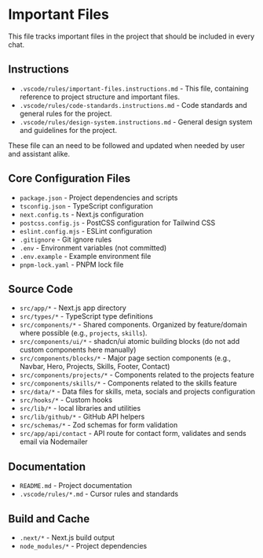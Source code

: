 # Important Files

This file tracks important files in the project that should be included in every chat.

## Instructions

- `.vscode/rules/important-files.instructions.md` - This file, containing reference to project structure and important files.
- `.vscode/rules/code-standards.instructions.md` - Code standards and general rules for the project.
- `.vscode/rules/design-system.instructions.md` - General design system and guidelines for the project.

These file can an need to be followed and updated when needed by user and assistant alike.

## Core Configuration Files

- `package.json` - Project dependencies and scripts
- `tsconfig.json` - TypeScript configuration
- `next.config.ts` - Next.js configuration
- `postcss.config.js` - PostCSS configuration for Tailwind CSS
- `eslint.config.mjs` - ESLint configuration
- `.gitignore` - Git ignore rules
- `.env` - Environment variables (not committed)
- `.env.example` - Example environment file
- `pnpm-lock.yaml` - PNPM lock file

## Source Code

- `src/app/*` - Next.js app directory
- `src/types/*` - TypeScript type definitions
- `src/components/*` - Shared components. Organized by feature/domain where possible (e.g., `projects`, `skills`).
- `src/components/ui/*` - shadcn/ui atomic building blocks (do not add custom components here manually)
- `src/components/blocks/*` - Major page section components (e.g., Navbar, Hero, Projects, Skills, Footer, Contact)
- `src/components/projects/*` - Components related to the projects feature
- `src/components/skills/*` - Components related to the skills feature
- `src/data/*` - Data files for skills, meta, socials and projects configuration
- `src/hooks/*` - Custom hooks
- `src/lib/*` - local libraries and utilities
- `src/lib/github/*` - GitHub API helpers
- `src/schemas/*` - Zod schemas for form validation
- `src/app/api/contact` - API route for contact form, validates and sends email via Nodemailer

## Documentation

- `README.md` - Project documentation
- `.vscode/rules/*.md` - Cursor rules and standards

## Build and Cache

- `.next/*` - Next.js build output
- `node_modules/*` - Project dependencies
